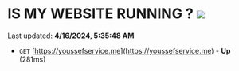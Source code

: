 # IS MY WEBSITE RUNNING ? [![](https://img.shields.io/static/v1?label=Sponsor&message=%E2%9D%A4&logo=GitHub&color=%23fe8e86)](https://github.com/sponsors/<username>)

Last updated: **4/16/2024, 5:35:48 AM**

- `GET` [https://youssefservice.me](https://youssefservice.me) - **Up** (281ms)
